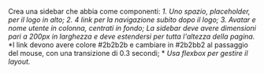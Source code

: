 Crea una sidebar che abbia come componenti:
 *1. Uno spazio, placeholder, per il logo in alto;*
 *2. 4 link per la navigazione subito dopo il logo;*
 *3. Avatar e nome utente in colonna, centrati in fondo;*
*La sidebar deve avere dimensioni pari a 200px in larghezza e deve estendersi per tutta l'altezza della pagina.*
*I link devono avere colore #2b2b2b e cambiare in #2b2bb2 al passaggio del mouse, con una transizione di 0.3 secondi; *
*Usa flexbox per gestire il layout.*
